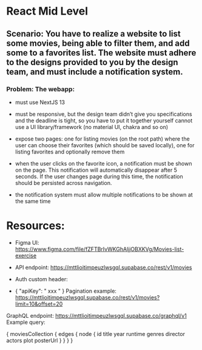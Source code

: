 # React Mid Level

## Scenario: You have to realize a website to list some movies, being able to filter them, and add some to a favorites list. The website must adhere to the designs provided to you by the design team, and must include a notification system.

### Problem: The webapp:

- must use NextJS 13

- must be responsive, but the design team didn’t give you specifications and the deadline is tight, so you have to put it together yourself
    cannot use a UI library/framework (no material UI, chakra and so on)

- expose two pages: one for listing movies (on the root path) where the user can choose their favorites (which should be saved locally), one for listing favorites and
    optionally remove them

- when the user clicks on the favorite icon, a notification must be shown on the page. This notification will automatically disappear after 5 seconds. If the user changes page 
    during this time, the notification should be persisted across navigation.

- the notification system must allow multiple notifications to be shown at the same time


# Resources:

- Figma UI: https://www.figma.com/file/fZFTBrIvWKGhAljjOBXKVg/Movies-list-exercise

- API endpoint: https://mttlioitimpeuzlwsgql.supabase.co/rest/v1/movies

- Auth custom header:

- { "apiKey": " xxx " }
Pagination example: https://mttlioitimpeuzlwsgql.supabase.co/rest/v1/movies?limit=10&offset=20



GraphQL endpoint: https://mttlioitimpeuzlwsgql.supabase.co/graphql/v1
Example query:

{
  moviesCollection {
    edges {
      node {
        id
        title
        year
        runtime
        genres
        director
        actors
        plot
        posterUrl
      }
    }
  }
}